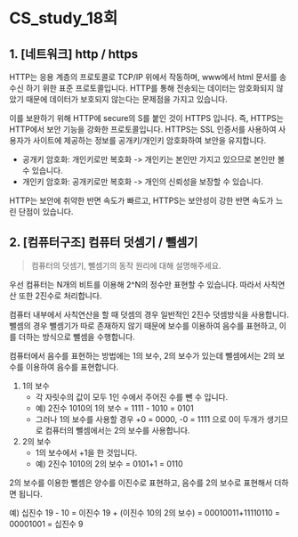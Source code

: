 # CS_study_18회

## 1. [네트워크] http / https

HTTP는 응용 계층의 프로토콜로 TCP/IP 위에서 작동하며, www에서 html 문서를 송수신 하기 위한 표준 프로토콜입니다. HTTP를 통해 전송되는 데이터는 암호화되지 않았기 때문에 데이터가 보호되지 않는다는 문제점을 가지고 있습니다.

이를 보완하기 위해 HTTP에 secure의 S를 붙인 것이 HTTPS 입니다. 즉, HTTPS는 HTTP에서 보안 기능을 강화한 프로토콜입니다. HTTPS는 SSL 인증서를 사용하여 사용자가 사이트에 제공하는 정보를 공개키/개인키 암호화하여 보안을 유지합니다.

- 공개키 암호화: 개인키로만 복호화 -> 개인키는 본인만 가지고 있으므로 본인만 볼 수 있습니다.
- 개인키 암호화: 공개키로만 복호화 -> 개인의 신뢰성을 보장할 수 있습니다.

HTTP는 보안에 취약한 반면 속도가 빠르고, HTTPS는 보안성이 강한 반면 속도가 느린 단점이 있습니다.



## 2. [컴퓨터구조] 컴퓨터 덧셈기 / 뺄셈기

> 컴퓨터의 덧셈기, 뺄셈기의 동작 원리에 대해 설명해주세요.

우선 컴퓨터는 N개의 비트를 이용해 2^N의 정수만 표현할 수 있습니다. 따라서 사칙연산 또한 2진수로 처리합니다.

컴퓨터 내부에서 사칙연산을 할 때 덧셈의 경우 일반적인 2진수 덧셈방식을 사용합니다. 뺄셈의 경우 뺄셈기가 따로 존재하지 않기 때문에 보수를 이용하여 음수를 표현하고, 이를 더하는 방식으로 뺄셈을 수행합니다.

컴퓨터에서 음수를 표현하는 방법에는 1의 보수, 2의 보수가 있는데 뺄셈에서는 2의 보수를 이용하여 음수를 표현합니다.

1. 1의 보수
   - 각 자릿수의 값이 모두 1인 수에서 주어진 수를 뺀 수 입니다.
   - 예) 2진수 1010의 1의 보수 = 1111 - 1010 = 0101
   - 그러나 1의 보수를 사용할 경우 +0 = 0000, -0 = 1111 으로 0이 두개가 생기므로 컴퓨터의 뺄셈에서는 2의 보수를 사용합니다.
2. 2의 보수
   - 1의 보수에서 +1을 한 것입니다.
   - 예) 2진수 1010의 2의 보수 = 0101+1 = 0110

2의 보수를 이용한 뺄셈은 양수를 이진수로 표현하고, 음수를 2의 보수로 표현해서 더하면 됩니다.

예) 십진수 19 - 10 = 이진수 19 + (이진수 10의 2의 보수) = 00010011+11110110 = 00001001 = 십진수 9

